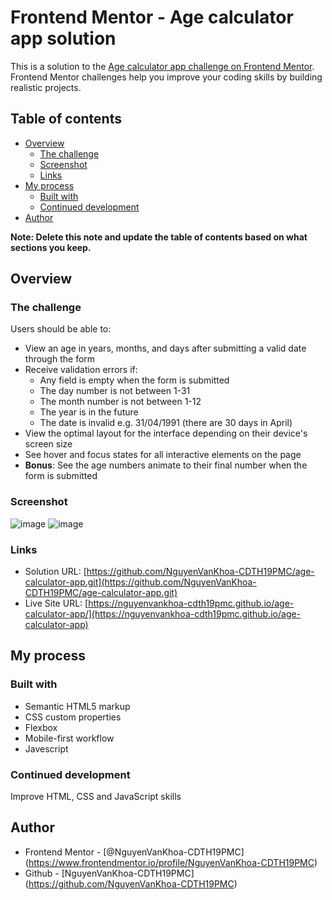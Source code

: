 # Frontend Mentor - Age calculator app solution

This is a solution to the [Age calculator app challenge on Frontend Mentor](https://www.frontendmentor.io/challenges/age-calculator-app-dF9DFFpj-Q). Frontend Mentor challenges help you improve your coding skills by building realistic projects.

## Table of contents

- [Overview](#overview)
  - [The challenge](#the-challenge)
  - [Screenshot](#screenshot)
  - [Links](#links)
- [My process](#my-process)
  - [Built with](#built-with)
  - [Continued development](#continued-development)
- [Author](#author)

**Note: Delete this note and update the table of contents based on what sections you keep.**

## Overview

### The challenge

Users should be able to:

- View an age in years, months, and days after submitting a valid date through the form
- Receive validation errors if:
  - Any field is empty when the form is submitted
  - The day number is not between 1-31
  - The month number is not between 1-12
  - The year is in the future
  - The date is invalid e.g. 31/04/1991 (there are 30 days in April)
- View the optimal layout for the interface depending on their device's screen size
- See hover and focus states for all interactive elements on the page
- **Bonus**: See the age numbers animate to their final number when the form is submitted

### Screenshot

![image](../screenshots/desktop.png)
![image](../screenshots/mobile.png)

### Links

- Solution URL: [https://github.com/NguyenVanKhoa-CDTH19PMC/age-calculator-app.git](https://github.com/NguyenVanKhoa-CDTH19PMC/age-calculator-app.git)
- Live Site URL: [https://nguyenvankhoa-cdth19pmc.github.io/age-calculator-app/](https://nguyenvankhoa-cdth19pmc.github.io/age-calculator-app)

## My process

### Built with

- Semantic HTML5 markup
- CSS custom properties
- Flexbox
- Mobile-first workflow
- Javescript

### Continued development

Improve HTML, CSS and JavaScript skills

## Author

- Frontend Mentor - [@NguyenVanKhoa-CDTH19PMC] (https://www.frontendmentor.io/profile/NguyenVanKhoa-CDTH19PMC)
- Github - [NguyenVanKhoa-CDTH19PMC] (https://github.com/NguyenVanKhoa-CDTH19PMC)
